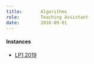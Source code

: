 ```yaml
---
title:       Algorithms
role:        Teaching Assistant
date:        2018-09-01
---
```


#### Instances

+ [LP1 2019](https://chalmers.instructure.com/courses/7232/assignments/syllabus)
